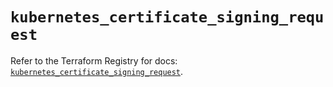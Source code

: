 # `kubernetes_certificate_signing_request`

Refer to the Terraform Registry for docs: [`kubernetes_certificate_signing_request`](https://registry.terraform.io/providers/hashicorp/kubernetes/2.32.0/docs/resources/certificate_signing_request).
